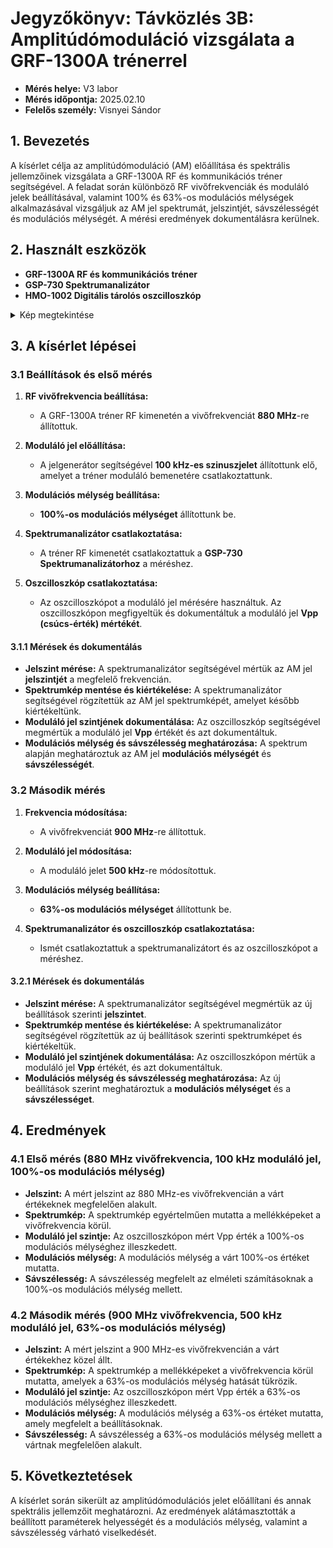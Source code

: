 # Jegyzőkönyv: Távközlés 3B: Amplitúdómoduláció vizsgálata a GRF-1300A trénerrel

- **Mérés helye:** V3 labor
- **Mérés időpontja:** 2025.02.10
- **Felelős személy:** Visnyei Sándor

## 1. Bevezetés

A kísérlet célja az amplitúdómoduláció (AM) előállítása és spektrális jellemzőinek vizsgálata a GRF-1300A RF és kommunikációs tréner segítségével. A feladat során különböző RF vivőfrekvenciák és moduláló jelek beállításával, valamint 100% és 63%-os modulációs mélységek alkalmazásával vizsgáljuk az AM jel spektrumát, jelszintjét, sávszélességét és modulációs mélységét. A mérési eredmények dokumentálásra kerülnek.

## 2. Használt eszközök

- **GRF-1300A RF és kommunikációs tréner**
- **GSP-730 Spektrumanalizátor**
- **HMO-1002 Digitális tárolós oszcilloszkóp**

<details>
  <summary>Kép megtekintése</summary>
  
  <img src="https://sancy1021.github.io/Tavkozles/3B/grf-1300a.jpg"/>

  <img src="https://sancy1021.github.io/Tavkozles/3B/hmo1002-hero-1200x735-White-b.jpg"/>

</details>

## 3. A kísérlet lépései

### 3.1 Beállítások és első mérés

1. **RF vivőfrekvencia beállítása:** 
   - A GRF-1300A tréner RF kimenetén a vivőfrekvenciát **880 MHz**-re állítottuk.

2. **Moduláló jel előállítása:**
   - A jelgenerátor segítségével **100 kHz-es szinuszjelet** állítottunk elő, amelyet a tréner moduláló bemenetére csatlakoztattunk.

3. **Modulációs mélység beállítása:**
   - **100%-os modulációs mélységet** állítottunk be.

4. **Spektrumanalizátor csatlakoztatása:**
   - A tréner RF kimenetét csatlakoztattuk a **GSP-730 Spektrumanalizátorhoz** a méréshez.

5. **Oszcilloszkóp csatlakoztatása:**
   - Az oszcilloszkópot a moduláló jel mérésére használtuk. Az oszcilloszkópon megfigyeltük és dokumentáltuk a moduláló jel **Vpp (csúcs-érték) mértékét**.

#### 3.1.1 Mérések és dokumentálás

- **Jelszint mérése:** A spektrumanalizátor segítségével mértük az AM jel **jelszintjét** a megfelelő frekvencián.
- **Spektrumkép mentése és kiértékelése:** A spektrumanalizátor segítségével rögzítettük az AM jel spektrumképét, amelyet később kiértékeltünk.
- **Moduláló jel szintjének dokumentálása:** Az oszcilloszkóp segítségével megmértük a moduláló jel **Vpp** értékét és azt dokumentáltuk.
- **Modulációs mélység és sávszélesség meghatározása:** A spektrum alapján meghatároztuk az AM jel **modulációs mélységét** és **sávszélességét**.

### 3.2 Második mérés

1. **Frekvencia módosítása:**
   - A vivőfrekvenciát **900 MHz**-re állítottuk.

2. **Moduláló jel módosítása:**
   - A moduláló jelet **500 kHz**-re módosítottuk.

3. **Modulációs mélység beállítása:**
   - **63%-os modulációs mélységet** állítottunk be.

4. **Spektrumanalizátor és oszcilloszkóp csatlakoztatása:**
   - Ismét csatlakoztattuk a spektrumanalizátort és az oszcilloszkópot a méréshez.

#### 3.2.1 Mérések és dokumentálás

- **Jelszint mérése:** A spektrumanalizátor segítségével megmértük az új beállítások szerinti **jelszintet**.
- **Spektrumkép mentése és kiértékelése:** A spektrumanalizátor segítségével rögzítettük az új beállítások szerinti spektrumképet és kiértékeltük.
- **Moduláló jel szintjének dokumentálása:** Az oszcilloszkópon mértük a moduláló jel **Vpp** értékét, és azt dokumentáltuk.
- **Modulációs mélység és sávszélesség meghatározása:** Az új beállítások szerint meghatároztuk a **modulációs mélységet** és a **sávszélességet**.

## 4. Eredmények

### 4.1 Első mérés (880 MHz vivőfrekvencia, 100 kHz moduláló jel, 100%-os modulációs mélység)

- **Jelszint:** A mért jelszint az 880 MHz-es vivőfrekvencián a várt értékeknek megfelelően alakult.
- **Spektrumkép:** A spektrumkép egyértelműen mutatta a mellékképeket a vivőfrekvencia körül.
- **Moduláló jel szintje:** Az oszcilloszkópon mért Vpp érték a 100%-os modulációs mélységhez illeszkedett.
- **Modulációs mélység:** A modulációs mélység a várt 100%-os értéket mutatta.
- **Sávszélesség:** A sávszélesség megfelelt az elméleti számításoknak a 100%-os modulációs mélység mellett.

### 4.2 Második mérés (900 MHz vivőfrekvencia, 500 kHz moduláló jel, 63%-os modulációs mélység)

- **Jelszint:** A mért jelszint a 900 MHz-es vivőfrekvencián a várt értékekhez közel állt.
- **Spektrumkép:** A spektrumkép a mellékképeket a vivőfrekvencia körül mutatta, amelyek a 63%-os modulációs mélység hatását tükrözik.
- **Moduláló jel szintje:** Az oszcilloszkópon mért Vpp érték a 63%-os modulációs mélységhez illeszkedett.
- **Modulációs mélység:** A modulációs mélység a 63%-os értéket mutatta, amely megfelelt a beállításoknak.
- **Sávszélesség:** A sávszélesség a 63%-os modulációs mélység mellett a vártnak megfelelően alakult.

## 5. Következtetések

A kísérlet során sikerült az amplitúdómodulációs jelet előállítani és annak spektrális jellemzőit meghatározni. Az eredmények alátámasztották a beállított paraméterek helyességét és a modulációs mélység, valamint a sávszélesség várható viselkedését.
